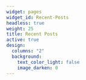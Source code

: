 ```yaml
---
widget: pages
widget_id: Recent-Posts
headless: true
weight: 25
title: Recent Posts
active: true
design:
  columns: "2"
  background:
    text_color_light: false
    image_darken: 0
---
```

